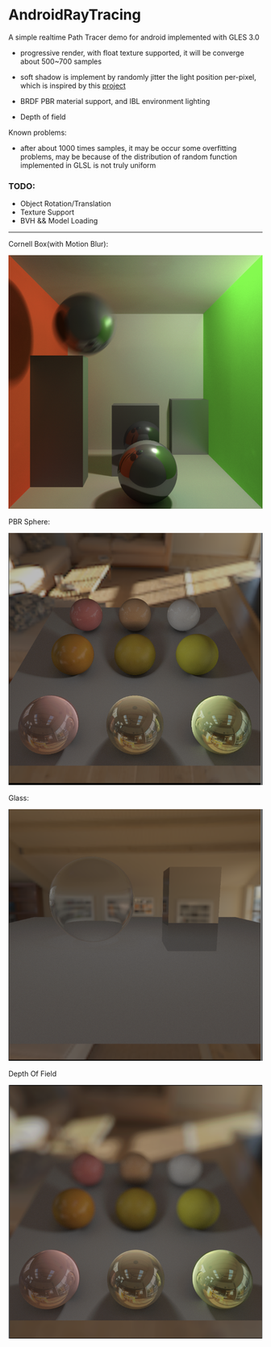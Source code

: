 # AndroidRayTracing

A simple realtime Path Tracer demo for android implemented with GLES 3.0

- progressive render, with float texture supported, it will be converge about 500~700 samples

- soft shadow is implement by randomly jitter the light position per-pixel, which is inspired by this [project](https://github.com/evanw/webgl-path-tracing)

- BRDF PBR material support, and IBL environment lighting

- Depth of field

Known problems:

- after about 1000 times samples, it may be occur some overfitting problems, may be because of the distribution of random function implemented in GLSL is not truly uniform 

### TODO:

- Object Rotation/Translation
- Texture Support
- BVH && Model Loading


------

Cornell Box(with Motion Blur): 

![](cornell_box.png)

PBR Sphere:

![](pbr_sphere.png)

Glass:

![](glass.png)

Depth Of Field

![](depth_of_field.png)
